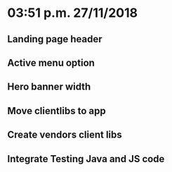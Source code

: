 # 03:51 p.m. 27/11/2018
## Landing page header 
## Active menu option
## Hero banner width
## Move clientlibs to app
## Create vendors client libs
## Integrate Testing Java and JS code